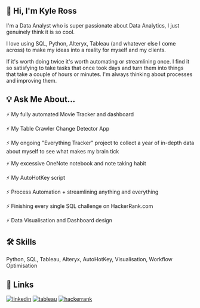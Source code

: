 
## 🚀 Hi, I'm Kyle Ross
I'm a Data Analyst who is super passionate about Data Analytics, I just genuinely think it is so cool.

I love using SQL, Python, Alteryx, Tableau (and whatever else I come across) to make my ideas into a reality for myself and my clients.

If it's worth doing twice it's worth automating or streamlining once. I find it so satisfying to take tasks that once took days and turn them into things that take a couple of hours or minutes. I'm always thinking about processes and improving them.


## 💡 Ask Me About...

⚡️ My fully automated Movie Tracker and dashboard

⚡️ My Table Crawler Change Detector App

⚡️ My ongoing "Everything Tracker" project to collect a year of in-depth data about myself to see what makes my brain tick

⚡️ My excessive OneNote notebook and note taking habit

⚡️ My AutoHotKey script

⚡️ Process Automation + streamlining anything and everything

⚡️ Finishing every single SQL challenge on HackerRank.com

⚡️ Data Visualisation and Dashboard design

## 🛠 Skills
Python, SQL, Tableau, Alteryx, AutoHotKey, Visualisation, Workflow Optimisation

## 🔗 Links
[![linkedin](https://img.shields.io/badge/linkedin-0A66C2?style=for-the-badge&logo=linkedin&logoColor=white)](https://www.linkedin.com/in/kylerossau/)
[![tableau](https://img.shields.io/badge/tableau_public-1DA1F2?style=for-the-badge&logo=tableau&logoColor=white)](https://public.tableau.com/app/profile/kyle.ross6552)
[![hackerrank](https://img.shields.io/badge/hackerrank-000000?style=for-the-badge&logo=hackerrank&logoColor=#2ec866)](https://www.hackerrank.com/kylerossau)
